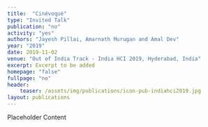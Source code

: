 ```yaml
---
title:  "Cinévoqué"
type: "Invited Talk"
publication: "no"
activity: "yes"
authors: "Jayesh Pillai, Amarnath Murugan and Amal Dev"
year: "2019"
date: 2019-11-02
venue: "Out of India Track - India HCI 2019, Hyderabad, India"
excerpt: Excerpt to be added
homepage: "false"
fullpage: "no"
header:
    teaser: /assets/img/publications/icon-pub-indiahci2019.jpg
layout: publications    
---
```


Placeholder Content